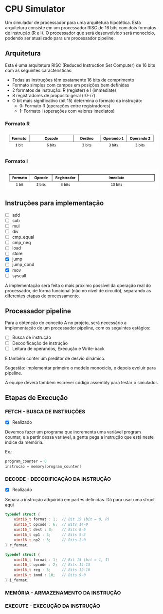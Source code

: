 # CPU Simulator

Um simulador de processador para uma arquitetura hipotética. Esta arquitetura consiste em um processador RISC de 16 bits com dois formatos de instrução (R e I). O processador que será desenvolvido será monociclo, podendo ser atualizado para um processador pipeline.

## Arquitetura

Esta é uma arquitetura RISC (Reduced Instruction Set Computer) de 16 bits com as seguintes características:

- Todas as instruções têm exatamente 16 bits de comprimento
- Formato simples com campos em posições bem definidas
- 2 formatos de instrução: R (register) e I (immediate)
- 8 registradores de propósito geral (r0-r7)
- O bit mais significativo (bit 15) determina o formato da instrução:
  - 0: Formato R (operações entre registradores)
  - 1: Formato I (operações com valores imediatos)

### Formato R

![Tabela com a ordem de bits da instrução com formato R](images/r-format.png)

### Formato I

![Tabela com a ordem de bits da instrução com formato I](images/i-format.png)

## Instruções para implementação

- [ ] add
- [ ] sub
- [ ] mul
- [ ] div
- [ ] cmp_equal
- [ ] cmp_neq
- [ ] load
- [ ] store
- [x] jump
- [ ] jump_cond
- [x] mov
- [ ] syscall

A implementação será feita o mais próximo possível da operação real do processador, de forma funcional (não no nível de circuito), separando as diferentes etapas de processamento.


## Processador pipeline

Para a obtenção do conceito A no projeto, será necessário a implementação de um processador pipeline, com os seguintes estágios: 

- [ ] Busca de instrução
- [ ] Decodificação de instrução
- [ ] Leitura de operandos, Execução e Write-back

E também conter um preditor de desvio dinâmico.

Sugestão: implementar primeiro o modelo monociclo, e depois evoluir para pipeline.

A equipe deverá também escrever código assembly para testar o simulador.

## Etapas de Execução 

### FETCH - BUSCA DE INSTRUÇÕES

- [x] Realizado

Devemos fazer um programa que incrementa uma variável program counter, e a partir dessa variável, a gente pega a instrução que está neste índice da memória.

Ex.:
```c
program_counter = 0
instrucao = memory[program_counter]
```
    
### DECODE - DECODIFICAÇÃO DA INSTRUÇÃO
- [x] Realizado

Separa a instrução adquirida em partes definidas. Dá para usar uma struct aqui

```c
typedef struct {
    uint16_t format : 1;  // Bit 15 (bit = 0, R)
    uint16_t opcode : 6;  // Bits 14-9
    uint16_t dest : 3;    // Bits 8-6 
    uint16_t op1 : 3;     // Bits 5-3 
    uint16_t op2 : 3;     // Bits 2-0 
} r_format;
```

```c
typedef struct {
    uint16_t format : 1;  // Bit 15 (bit = 1, I)
    uint16_t opcode : 2;  // Bits 14-13
    uint16_t reg : 3;     // Bits 12-10 
    uint16_t immd : 10;   // Bits 9-0
} i_format;
```

### MEMÓRIA - ARMAZENAMENTO DA INSTRUÇÃO

### EXECUTE - EXECUÇÃO DA INSTRUÇÃO